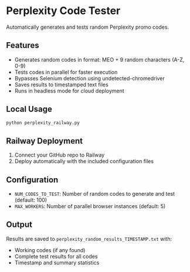 # Perplexity Code Tester

Automatically generates and tests random Perplexity promo codes.

## Features
- Generates random codes in format: MEO + 9 random characters (A-Z, 0-9)
- Tests codes in parallel for faster execution
- Bypasses Selenium detection using undetected-chromedriver
- Saves results to timestamped text files
- Runs in headless mode for cloud deployment

## Local Usage
```bash
python perplexity_railway.py
```

## Railway Deployment
1. Connect your GitHub repo to Railway
2. Deploy automatically with the included configuration files

## Configuration
- `NUM_CODES_TO_TEST`: Number of random codes to generate and test (default: 100)
- `MAX_WORKERS`: Number of parallel browser instances (default: 5)

## Output
Results are saved to `perplexity_random_results_TIMESTAMP.txt` with:
- Working codes (if any found)
- Complete test results for all codes
- Timestamp and summary statistics